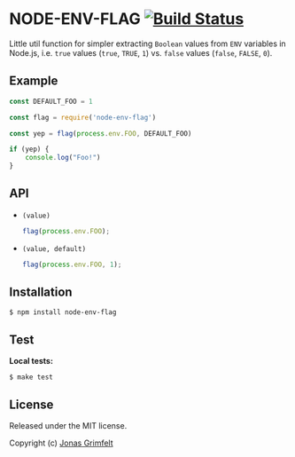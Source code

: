 # NODE-ENV-FLAG [![Build Status](https://secure.travis-ci.org/grimen/node-env-flag.png)](http://travis-ci.org/grimen/node-env-flag)

Little util function for simpler extracting `Boolean` values from `ENV` variables in Node.js, i.e. `true` values (`true`, `TRUE`, `1`) vs. `false` values (`false`, `FALSE`, `0`).


## Example

```javascript
const DEFAULT_FOO = 1

const flag = require('node-env-flag')

const yep = flag(process.env.FOO, DEFAULT_FOO)

if (yep) {
    console.log("Foo!")
}
```


## API

* `(value)`

    ```javascript
    flag(process.env.FOO);
    ```

* `(value, default)`

    ```javascript
    flag(process.env.FOO, 1);
    ```


## Installation

```shell
$ npm install node-env-flag
```


## Test

**Local tests:**

```shell
$ make test
```


## License

Released under the MIT license.

Copyright (c) [Jonas Grimfelt](http://github.com/grimen)
